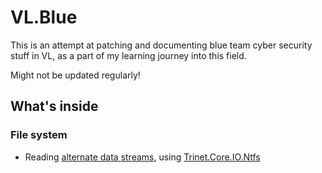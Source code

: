 # VL.Blue

This is an attempt at patching and documenting blue team cyber security stuff in VL, as a part of my learning journey into this field.

Might not be updated regularly!

## What's inside

### File system

- Reading [alternate data streams](https://blog.malwarebytes.com/101/2015/07/introduction-to-alternate-data-streams/), using [Trinet.Core.IO.Ntfs](https://github.com/RichardD2/NTFS-Streams)
